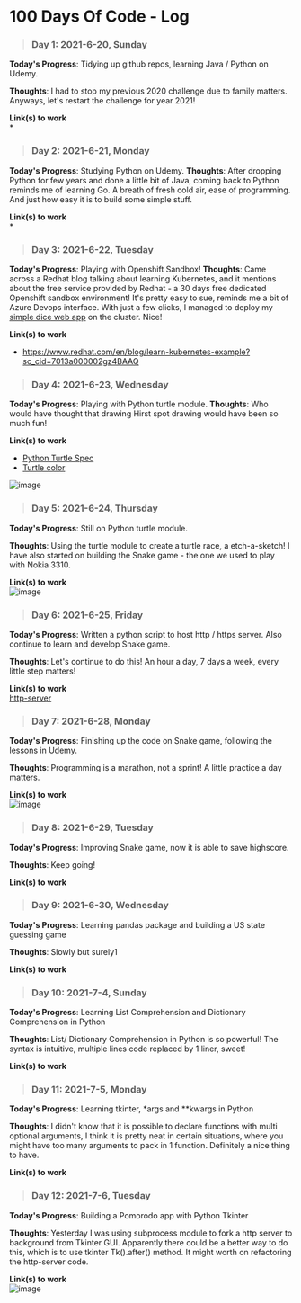 # 100 Days Of Code - Log

>### Day 1: 2021-6-20, Sunday

**Today's Progress**: Tidying up github repos, learning Java / Python on Udemy.

**Thoughts**: I had to stop my previous 2020 challenge due to family matters. Anyways, let's restart the challenge for year 2021! 

**Link(s) to work**  
* 

>### Day 2: 2021-6-21, Monday

**Today's Progress**: Studying Python on Udemy.
**Thoughts**: After dropping Python for few years and done a little bit of Java, coming back to Python reminds me of learning Go. A breath of fresh cold air, ease of programming. And just how easy it is to build some simple stuff.

**Link(s) to work**  
* 

>### Day 3: 2021-6-22, Tuesday

**Today's Progress**: Playing with Openshift Sandbox! 
**Thoughts**: Came across a Redhat blog talking about learning Kubernetes, and it mentions about the free service provided by Redhat - a  30 days free dedicated Openshift sandbox environment! It's pretty easy to sue, reminds me a bit of Azure Devops interface. With just a few clicks, I managed to deploy my [simple dice web app](http://dice-wengkeeteh-dev.apps.sandbox.x8i5.p1.openshiftapps.com/) on the cluster. Nice!

**Link(s) to work**  
* https://www.redhat.com/en/blog/learn-kubernetes-example?sc_cid=7013a000002gz4BAAQ

>### Day 4: 2021-6-23, Wednesday

**Today's Progress**: Playing with Python turtle module.
**Thoughts**: Who would have thought that drawing Hirst spot drawing would have been so much fun!

**Link(s) to work**  
* [Python Turtle Spec](https://docs.python.org/3/library/turtle.html#turtle.color)
* [Turtle color](https://trinket.io/docs/colors)

![image](https://user-images.githubusercontent.com/47697491/123140341-c3789600-d489-11eb-86a9-e284c08fe7b7.png)


>### Day 5: 2021-6-24, Thursday

**Today's Progress**: Still on Python turtle module.

**Thoughts**: Using the turtle module to create a turtle race, a etch-a-sketch! I have also started on building the Snake game - the one we used to play with Nokia 3310. 

**Link(s) to work**  
![image](https://user-images.githubusercontent.com/47697491/123288521-3ba29280-d542-11eb-9bf8-b3b61b6d1a45.png)

>### Day 6: 2021-6-25, Friday

**Today's Progress**: Written a python script to host http / https server. Also continue to learn and develop Snake game.

**Thoughts**: Let's continue to do this! An hour a day, 7 days a week, every little step matters!

**Link(s) to work**  
[http-server](https://github.com/wengkee/http-server)


>### Day 7: 2021-6-28, Monday

**Today's Progress**: Finishing up the code on Snake game, following the lessons in Udemy.

**Thoughts**: Programming is a marathon, not a sprint! A little practice a day matters.

**Link(s) to work**  
![image](https://user-images.githubusercontent.com/47697491/123672121-948b6700-d871-11eb-87f6-9c539d46dd29.png)

>### Day 8: 2021-6-29, Tuesday

**Today's Progress**: Improving Snake game, now it is able to save highscore.

**Thoughts**: Keep going!

**Link(s) to work**  

>### Day 9: 2021-6-30, Wednesday

**Today's Progress**: Learning pandas package and building a US state guessing game

**Thoughts**: Slowly but surely1

**Link(s) to work**  

>### Day 10: 2021-7-4, Sunday

**Today's Progress**: Learning List Comprehension and Dictionary Comprehension in Python

**Thoughts**: List/ Dictionary Comprehension in Python is so powerful! The syntax is intuitive, multiple lines code replaced by 1 liner, sweet!

**Link(s) to work**  


>### Day 11: 2021-7-5, Monday

**Today's Progress**: Learning tkinter, *args and **kwargs in Python

**Thoughts**: I didn't know that it is possible to declare functions with multi optional arguments, I think it is pretty neat in certain situations, where you might have too many arguments to pack in 1 function. Definitely a nice thing to have.

**Link(s) to work**  


>### Day 12: 2021-7-6, Tuesday

**Today's Progress**: Building a Pomorodo app with Python Tkinter 

**Thoughts**: Yesterday I was using subprocess module to fork a http server to background from Tkinter GUI. Apparently there could be a better way to do this, which is to use tkinter Tk().after() method. It might worth on refactoring the http-server code. 

**Link(s) to work**  
![image](https://user-images.githubusercontent.com/47697491/124633927-5c5ed680-deb8-11eb-8013-cafb712b284d.png)

